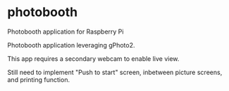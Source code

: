 # photobooth
Photobooth application for Raspberry Pi

Photobooth application leveraging gPhoto2.

This app requires a secondary webcam to enable live view.

Still need to implement "Push to start" screen, inbetween picture screens, and printing function.
